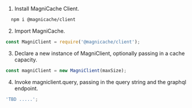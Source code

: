 1. Install MagniCache Client.

```bash
  npm i @magnicache/client
```

2. Import MagniCache.

```js
const MagniClient = require('@magnicache/client');
```

3. Declare a new instance of MagniClient, optionally passing in a cache capacity.

```js
const magniClient = new MagniClient(maxSize);
```

4. Invoke magniclient.query, passing in the query string and the graphql endpoint.

```js
'TBD .....';
```
